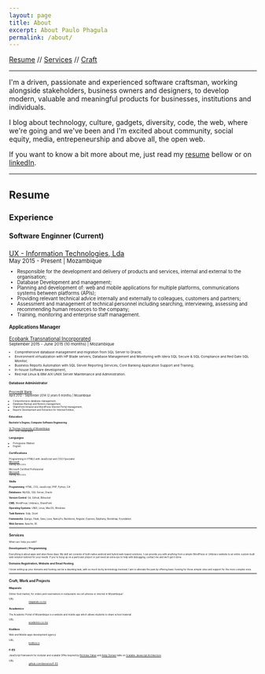 ```yaml
---
layout: page
title: About
excerpt: About Paulo Phagula
permalink: /about/
---
```


<p>
    <a href="#resume" title="Check out my resume">Resume</a> //
    <a href="#services" title="Check out the services I can provide">Services</a> //
    <a href="#work" title="Check out some of my work and projects">Craft</a>
</p>
<hr>

I'm a driven, passionate and experienced software craftsman, working alongside stakeholders, business owners and designers, to develop modern, valuable and meaningful products for businesses, institutions and individuals.

I blog about technology, culture, gadgets, diversity, code, the web, where we're going and we've been and I'm excited about community, social equity, media, entrepeneurship and above all, the open web.

If you want to know a bit more about me, just read my [resume](#resume) bellow or on [linkedIn](https://www.linkedin.com/in/paulo-phagula-9b6126b1).

<hr/>

<h2 id="resume">Resume</h2>

### Experience

<h4>Software Enginner (Current)</h4>
<a href="https://www.ux.co.mz" title="Go to UX - Information Technologies, Lda site" target="_blank">UX - Information Technologies, Lda</a><br/>
<small>May 2015 - Present | Mozambique<small>
<ul>
    <li>Responsible for the development and delivery of products and services, internal and external to the organisation;</li>
    <li>Database Development and management;</li>
    <li>Planning and development of: web and mobile applications for multiple platforms, communications systems between platforms (APIs);</li>
    <li>Providing relevant technical advice internally and externally to colleagues, customers and partners;</li>
    <li>Assessment and management of technical personnel including searching, interviewing, assessing and recommending human resources to the company;</li>
    <li>Training, monitoring and enterprise staff management.</li>
</ul>

<h4>Applications Manager</h4>
<a href="http://www.ecobank.com" title="Go to Ecobank Transnational Incorporated site" target="_blank">Ecobank Transnational Incorporated</a><br/>
<small>September 2015 - June 2015 (10 months) | Mozambique<small>
<ul>
    <li>Comprehensive database management and migration from SQL Server to Oracle;</li>
    <li>Environment virtualization with HP Blade servers; Database Management and Monitoring with Idera SQL Secure & SQL Compliance and Red Gate SQL Monitor;</li>
    <li>Business Reports Automation with SQL Server Reporting Services; Core Banking Application Support and Training;</li>
    <li>In-house Software development;</li>
    <li>Red Hat Linux & IBM AIX UNIX Server Maintenance and Administration.</li>
</ul>

<h4>Database Administrator</h4>
<a href="http://www.procredit-holding.com/en/" title="Go to Procredit Holding site" target="_blank">Procredit Bank</a><br/>
<small>April 2012 - September 2014 (2 years 6 months) | Mozambique<small>
<ul>
    <li>Comprehensive database management;</li>
    <li>Database Backup and Restore management;</li>
    <li>SharePoint Intranet and WordPress Internet Portal management;</li>
    <li>Reports Development and Extraction for Internal Entities;</li>
</ul>

### Education
<h4>Bachelor's Degree, Computer Software Engineering</h4>
<a href="http://www.ustm.ac.mz">St Thomas University of Mozambique</a><br/>
<small>2010 - 2016 | Mozambique</small>

### Languages
- Portuguese (Native)
- English

### Certifications

Programming in HTML5 with JavaScript and CSS3 Specialist<br/>
<a href="https://procredit.com">Microsoft</a><br/>
<small>Starting April 2014</small>

Microsoft Certified Professional<br/>
<a href="https://procredit.com">Microsoft</a><br/>
<small>Starting April 2014</small>

### Skills

**Programming**: HTML, CSS, JavaScript, PHP, Python, C#

**Databases:** MySQL, SQL Server, Oracle

**Version Control**: Git, Github, Bitbucket

**CMS**: WordPress, Umbraco, SharePoint

**Operating Systems**: UNIX, Linux, MacOS, Windows

**Task Runners**: Gulp, Grunt

**Frameworks**: Django, Flask; Sass, Less; NancyFx; Backbone, Angular; Express; Epiphany; Bootstrap, Foundation.

**Web Servers**: Apache, IIS

---

<h2 id="services">Services</h2>

What can I help you with?

### Development / Programming

Everything is about apps and sites these days. My skill set consists of both native android and hybrid web-based solutions. I can provide you with anything from a simple WordPress or Umbraco website to an entire custom-built web solution tailored for your needs.
If you're hung up on a particular project or just need an extra eye to help with debugging, contact me and we'll get it done.

### Domains Registration, Website and Email Hosting

I know setting up your domains and hosting can be a daunting task, with so much techy terminology involved. I aim to alleviate the pain by offering basic hosting for those simpler sites and support for the more complex ones.


---

<h2 id="work">Craft, Work and Projects</h2>

<div class="project">
    <h3>Maparato</h3>
    <div class="description">
        <p>Online food market, for orders and reservations in restaurants via cell-phones or internet in Mozambique!</p>
    </div>
    <dl>
        <dt>URL:</dt><dd><a href="https://maparato.co.mz/">maparato.co.mz</a></dd>
    </dl>
</div>

<div class="project">
    <h3>Academico</h3>
    <div class="description">
        <p>The Academic Portal of Mozambique is a website and mobile app which allows students to share school material.</p>
    </div>
    <dl>
        <dt>URL:</dt><dd><a href="https://academico.co.mz/">academico.co.mz</a></dd>
    </dl>
</div>

<div class="project">
    <h3>Kodikos</h3>
    <div class="description">
        <p>Web and Mobile apps development agency</p>
    </div>
    <dl>
        <dt>URL:</dt><dd><a href="https://kodikos.io">kodikos.io</a></dd>
    </dl>
</div>

<div class="project">
    <h3>F-ES</h3>
    <div class="description">
        <p>JavaScript framework for modular and scalable SPAs inspired by <a href="https://www.nczonline.net/about/" title="See Nicholas Zakas' Profile on his website" target="_blank">Nicholas Zakas</a> and <a href="https://addyosmani.com/" title="See Addy Osmani's Profile on his website" target="_blank">Addy Osmani<a/> talks on <a href="http://www.slideshare.net/nzakas/scalable-javascript-application-architecture-2012" title="See Scalable Javascript Architecture talk slides on slideshare" target="_blank">Scalable Javascript Architecture</a></p>
    </div>
    <dl>
        <dt>URL:</dt><dd><a href="https://github.com/dareenzo/F-ES">github.com/dareenzo/F-ES</a></dd>
    </dl>
</div>

